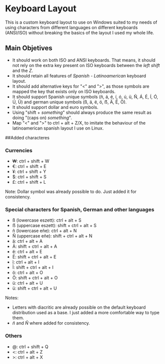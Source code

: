# Keyboard Layout 
This is a custom keyboard layout to use on Windows suited to my needs of using characters from different languages on different keyboards (ANSI/ISO) without breaking the basics of the layout I used my whole life.


## Main Objetives
* It should work on both ISO and ANSI keyboards. That means, it should not rely on the extra key present on ISO keyboards between the _left shift_ and the _Z_.
* It should retain all features of _Spanish - Latinoamerican_ keyboard layout.
* It should add alternative keys for "<" and ">", as those symbols are mapped the key that exists only on ISO keyboards.
* It should support Spanish unique symbols (ñ, á, é, í, ó, ú, ü, Ñ, Á, É, Í, Ó, Ú, Ü) and german unique symbols (ß, ä, ë, ö, ẞ, Ä, Ë, Ö).
* It should support dollar and euro symbols.
* Using "shift + _something_" should always produce the same result as doing "(caps on) _something_".
* Map "<" and ">" to ctrl + alt + Z/X, to imitate the behaviour of the latinoamerican spanish layout I use on Linux.


##Added characteres
### Currencies
* ₩: ctrl + shift + W
* €: ctrl + shift + E
* ¥: ctrl + shift + Y
* $: ctrl + shift + S
* £: ctrl + shift + L

Note: Dollar symbol was already possible to do. Just added it for consistency.


### Special characters for Spanish, German and other languages
* ß (lowercase eszett): ctrl + alt + S
* ẞ (uppercase eszett): shift + ctrl + alt + S
* ñ (lowercase eñe): ctrl + alt + N
* Ñ (uppercase eñe): shift + ctrl + alt + N
* ä: ctrl + alt + A
* Ä: shift + ctrl + alt + A
* ë: ctrl + alt + E
* Ë: shift + ctrl + alt + E
* ï: ctrl + alt + I
* Ï: shift + ctrl + alt + I
* ö: ctrl + alt + O
* Ö: shift + ctrl + alt + O
* ü: ctrl + alt + U
* ü: shift + ctrl + alt + U

Notes:
* Letters with diacritic are already possible on the default keyboard distribution used as a base. I just added a more comfortable way to type them.
* _ñ_ and _Ñ_ where added for consistency.


### Others
* @: ctrl + shift + Q
* <: ctrl + alt + Z
* \>: ctrl + alt + X
